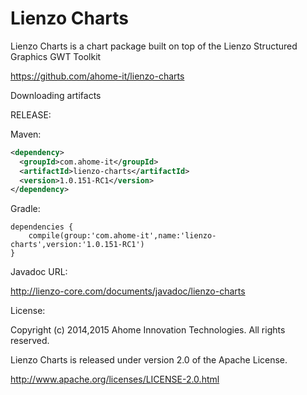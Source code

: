 Lienzo Charts
======

Lienzo Charts is a chart package built on top of the Lienzo Structured Graphics GWT Toolkit

https://github.com/ahome-it/lienzo-charts

Downloading artifacts

RELEASE:

Maven:
```xml
<dependency>
  <groupId>com.ahome-it</groupId>
  <artifactId>lienzo-charts</artifactId>
  <version>1.0.151-RC1</version>
</dependency>
```
Gradle:
```
dependencies {
    compile(group:'com.ahome-it',name:'lienzo-charts',version:'1.0.151-RC1')
}
```
Javadoc URL:

http://lienzo-core.com/documents/javadoc/lienzo-charts

License:

Copyright (c) 2014,2015 Ahome Innovation Technologies. All rights reserved.

Lienzo Charts is released under version 2.0 of the Apache License.

http://www.apache.org/licenses/LICENSE-2.0.html
